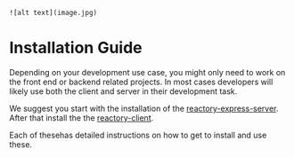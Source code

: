 	![alt text](image.jpg)
# Installation Guide
Depending on your development use case, you might only need to work on the front end or backend related projects.  In most cases developers will likely use both the client and server in their development task.

We suggest you start with the installation of the [reactory-express-server](https://github.com/reactorynet/reactory-express-server).
After that install the the [reactory-client](https://github.com/reactorynet/reactory-pwa-web-client).

Each of thesehas detailed instructions on how to get to install and use these.
